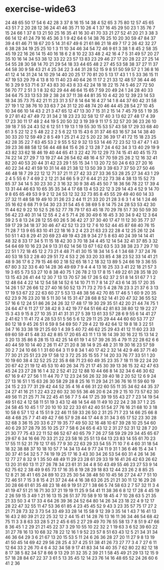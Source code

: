 # exercise-wide63
24
48
65
50
17
54
6
42
28
3
37
8
16
15
14
38
4
52
65
3
75
80
12
57
45
65
43
51
7
2
20
28
12
36
24
41
46
35
71
10
26
4
1
37
16
45
29
50
23
1
35
76
7
15
24
66
1
37
8
13
21
50
25
16
35
41
16
30
41
70
33
21
27
52
41
20
21
3
38
3
66
14
12
41
24
79
16
45
36
3
1
9
42
64
6
14
38
76
25
10
20
30
59
47
84
37
39
4
61
46
71
18
67
20
5
14
31
67
49
6
21
61
86
21
18
49
7
17
2
26
42
32
27
6
38
28
34
19
25
25
10
1
3
11
10
34
46
34
54
72
46
9
61
3
38
1
8
45
2
58
35
45
19
22
16
26
14
15
40
16
18
6
2
8
10
22
33
48
2
42
16
4
7
5
31
49
57
20
27
35
10
16
14
34
53
38
12
33
22
23
57
13
83
23
29
46
27
17
20
28
22
27
25
14
54
55
28
30
58
14
70
21
29
54
18
33
44
65
48
2
27
45
53
58
38
37
27
11
37
44
58
30
9
58
43
21
4
25
34
22
3
44
31
28
52
15
9
8
51
50
59
57
2
1
36
8
16
41
12
4
14
31
24
14
10
29
14
40
20
25
17
70
81
20
5
13
17
43
1
1
5
33
36
15
11
47
19
53
29
79
4
13
8
10
11
40
23
40
64
26
11
17
2
21
33
12
48
57
36
44
46
16
3
29
9
53
71
6
37
43
83
30
43
8
33
42
24
18
18
22
15
74
5
46
27
72
50
56
70
77
2
51
3
1
8
32
62
29
44
46
64
15
65
7
59
20
49
24
1
24
28
40
33
34
64
75
33
13
53
39
2
38
24
37
11
38
44
81
35
10
4
42
20
12
39
23
14
53
18
34
35
73
75
42
21
11
23
31
3
57
8
14
64
16
4
27
14
1
8
44
37
60
42
31
58
27
19
1
12
38
76
10
33
63
7
24
31
12
20
48
74
20
46
44
45
28
54
27
10
45
10
34
66
10
14
43
2
21
3
47
65
12
47
13
30
7
15
31
2
15
14
7
45
79
55
1
19
35
9
27
81
42
47
49
72
31
34
2
18
23
23
32
58
12
17
40
3
13
62
27
48
17
4
39
17
23
30
11
17
48
2
44
19
5
20
50
32
3
19
39
9
11
17
5
32
57
20
36
23
26
10
39
18
7
55
24
43
52
6
12
51
1
19
13
1
19
55
30
15
53
57
43
58
17
29
33
68
40
61
3
5
22
12
2
5
48
22
2
2
5
6
22
13
15
43
6
31
37
46
63
16
57
34
14
38
40
30
33
20
12
59
49
2
8
5
49
1
25
21
4
22
5
20
22
36
39
17
41
72
15
18
23
25
42
28
35
22
7
63
45
53
2
9
55
5
52
9
32
13
53
14
46
72
23
52
13
47
47
1
43
39
23
36
88
58
12
56
44
48
84
15
6
26
2
13
28
7
24
4
62
34
3
13
40
29
19
9
43
82
33
62
18
46
19
40
44
65
41
3
22
42
70
12
29
73
74
15
41
40
45
15
73
74
22
14
27
29
7
13
19
27
44
26
54
62
48
16
4
57
70
59
25
26
2
12
16
32
41
82
20
40
53
20
44
31
42
23
29
1
55
15
34
1
13
20
72
50
24
6
63
27
20
16
40
22
34
42
41
59
10
31
14
48
21
38
12
13
50
39
3
39
63
7
37
50
27
50
46
46
48
18
7
29
22
12
12
71
37
21
11
27
42
33
27
33
36
53
28
25
27
34
43
1
29
2
4
5
55
6
7
4
69
2
2
12
21
34
66
5
9
27
6
44
21
22
73
38
4
38
13
15
52
73
85
37
34
14
5
30
23
30
2
3
16
32
30
9
38
45
45
50
7
18
36
56
78
22
17
39
4
13
31
44
46
63
10
65
35
35
34
4
17
68
13
4
53
22
12
3
29
14
43
4
52
9
14
70
9
8
65
65
49
53
9
9
2
12
24
53
12
32
32
73
85
8
45
55
29
49
40
60
14
33
27
32
11
48
58
19
49
10
31
26
23
2
44
11
21
33
20
21
28
3
6
3
1
4
14
1
24
46
35
16
62
6
68
71
9
54
30
23
31
54
45
6
38
69
5
8
14
75
24
28
53
53
42
30
11
44
62
9
22
10
52
5
26
52
77
78
79
17
63
45
18
70
29
78
51
7
30
50
59
30
56
42
23
40
31
14
12
55
4
2
4
5
71
4
26
30
49
6
16
45
3
30
34
9
42
12
3
64
39
2
5
8
13
24
28
12
55
60
26
5
36
42
27
37
30
40
17
47
11
12
30
35
77
37
59
17
29
34
18
37
30
46
47
42
52
13
23
12
7
6
10
52
44
45
87
68
40
76
15
71
28
7
13
9
65
83
10
41
22
18
16
3
2
4
23
21
63
23
22
28
4
12
25
26
12
24
50
51
1
43
8
29
41
20
69
23
49
19
43
28
9
34
27
5
8
63
40
24
39
14
14
41
48
32
8
33
17
34
5
11
15
18
42
30
3
70
18
34
4
45
12
14
54
32
41
37
85
3
32
54
64
69
10
16
23
24
9
13
31
62
14
56
13
67
1
62
63
5
33
38
38
23
7
29
7
10
22
51
1
72
18
45
12
2
73
21
4
48
71
41
30
15
18
34
14
5
4
1
34
68
7
37
24
76
40
53
18
53
2
28
40
29
51
72
4
53
2
26
33
20
33
85
4
38
23
52
33
14
41
21
48
9
36
17
6
2
79
15
46
60
2
18
52
65
18
1
2
18
32
13
89
5
24
66
19
3
36
55
67
80
3
32
33
6
40
14
28
36
49
69
7
9
4
4
4
13
16
25
33
3
41
22
18
21
57
3
19
3
65
5
73
53
27
10
8
38
40
75
1
26
78
2
13
17
8
15
1
49
22
61
28
35
18
20
13
15
43
26
41
44
12
30
7
13
13
70
57
36
17
26
5
62
37
2
51
8
14
51
67
7
1
2
12
48
64
4
22
14
12
54
58
14
52
6
14
10
71
11
7
8
14
27
43
6
14
35
17
20
35
14
26
1
57
26
66
12
27
40
16
50
52
13
71
73
2
70
5
4
28
78
23
3
21
37
6
3
13
17
19
53
67
22
22
63
60
27
5
53
13
48
38
56
42
70
85
17
46
5
1
60
9
20
35
62
23
9
76
23
20
18
5
11
30
14
15
31
47
28
68
8
52
14
41
20
47
32
36
55
52
57
16
6
12
24
51
86
26
24
26
32
17
48
17
19
30
29
35
51
42
20
21
44
74
75
1
24
64
47
6
11
27
17
38
42
8
3
42
19
77
64
51
66
42
81
83
38
80
12
19
22
27
15
3
43
9
15
8
27
10
35
31
41
31
31
27
5
39
13
61
33
57
28
6
9
55
6
14
41
27
2
41
62
1
11
41
72
4
28
53
51
5
56
5
6
12
29
11
25
29
44
44
60
60
53
77
27
80
12
18
9
45
26
51
6
59
8
54
69
50
7
29
4
22
19
42
64
12
19
8
18
3
22
51
34
7
16
33
38
19
21
25
60
1
4
39
5
40
72
46
62
25
29
43
41
12
11
60
23
33
69
60
59
41
5
48
33
42
8
85
17
20
65
43
11
1
13
16
14
39
30
16
22
15
13
14
2
3
20
13
35
86
8
28
15
13
42
25
14
61
19
1
4
57
39
26
35
4
79
11
22
28
62
6
6
40
44
59
10
14
40
2
26
11
47
21
20
8
38
14
9
25
48
2
31
19
30
16
23
57
59
30
2
7
24
10
66
1
1
31
60
64
3
11
9
8
34
1
40
17
42
2
32
14
42
9
46
37
71
40
77
30
21
25
51
23
29
17
58
12
3
72
25
35
15
55
7
14
20
33
76
77
33
51
1
20
10
19
60
38
4
32
52
25
22
35
8
68
71
23
60
49
35
23
35
7
18
11
19
22
24
20
20
67
42
21
19
12
45
53
10
40
26
34
75
21
17
45
30
39
13
36
15
32
42
47
63
45
24
23
27
28
16
1
4
32
2
52
41
22
12
88
10
44
66
8
14
32
34
6
46
30
62
67
16
9
47
27
56
1
11
44
70
7
12
23
24
56
26
32
39
40
18
2
20
52
12
6
9
24
27
13
16
51
1
15
63
26
30
58
29
28
8
25
16
11
29
34
21
36
76
16
11
59
60
19
24
15
2
23
77
31
29
42
44
52
35
4
16
4
66
31
22
60
55
11
35
34
62
44
35
37
24
27
41
16
21
1
22
43
22
60
32
30
55
36
46
20
6
24
29
2
15
10
73
57
62
30
49
56
11
21
25
71
74
22
45
41
56
7
7
5
44
17
25
39
19
55
43
27
7
23
14
19
54
49
51
62
4
12
58
11
51
19
3
43
12
48
14
54
48
11
49
10
22
24
2
38
37
1
2
25
24
58
45
10
45
1
17
20
10
10
32
22
33
61
42
40
51
54
27
76
16
21
68
10
3
18
10
58
6
57
1
12
4
15
51
9
22
46
11
59
33
26
50
2
31
25
71
7
23
14
66
25
66
8
48
4
68
25
7
7
41
49
42
7
66
57
9
28
44
17
44
8
31
34
3
65
17
52
23
30
28
32
68
3
36
15
20
33
6
27
19
35
77
49
50
32
16
48
10
67
39
28
10
25
54
60
40
6
29
37
28
79
35
10
25
27
7
58
6
24
65
6
43
12
2
31
27
52
31
12
28
7
20
21
30
77
75
43
22
11
52
66
52
67
40
65
79
7
26
27
58
59
29
29
34
45
65
67
29
67
6
34
16
66
70
33
21
22
23
58
16
25
51
13
64
13
23
83
14
55
61
70
23
17
55
11
52
31
79
12
17
65
77
9
30
22
63
29
33
54
55
71
10
7
6
4
60
31
18
54
18
32
38
88
37
10
18
10
57
7
14
34
13
44
9
77
24
11
9
31
1
36
6
46
15
4
34
1
30
37
41
54
32
5
7
74
19
19
25
17
16
3
43
30
34
26
53
54
60
31
4
26
14
36
12
77
27
8
32
9
1
35
50
48
49
11
29
23
28
61
29
33
19
16
41
26
42
63
26
62
13
20
31
60
13
11
27
26
78
34
23
61
31
34
4
8
50
43
49
55
46
23
27
53
9
14
62
75
62
2
38
49
9
65
73
17
16
35
8
19
28
29
18
83
12
44
23
26
2
8
85
25
12
8
21
36
41
1
65
24
89
10
23
25
30
54
38
48
50
10
45
56
27
24
47
7
51
10
72
46
51
7
15
3
8
15
4
21
37
24
44
4
16
38
63
26
25
21
21
30
11
12
16
29
28
30
28
66
61
61
35
48
23
18
46
9
19
51
27
1
38
66
5
74
58
63
2
7
57
32
11
3
4
41
19
47
51
21
16
71
30
37
21
19
19
11
25
9
54
41
11
38
36
6
8
12
17
28
4
45
19
2
26
59
15
3
49
1
21
16
13
15
26
51
37
70
58
9
10
18
45
4
7
10
28
63
5
21
35
21
33
50
3
4
17
33
4
64
26
39
36
24
52
64
80
14
26
34
23
18
22
4
9
12
17
28
22
47
32
55
11
47
53
36
61
85
4
23
45
45
52
9
43
3
23
35
57
75
17
27
2
21
71
28
73
32
3
73
54
33
49
33
28
14
15
58
9
12
39
3
35
14
1
43
7
16
41
13
16
43
2
80
39
21
22
25
32
12
2
44
15
41
14
28
76
13
16
11
36
34
46
54
68
42
75
11
3
3
8
63
33
28
5
21
2
45
6
65
2
27
29
49
70
76
55
58
13
7
8
51
9
47
66
8
36
45
1
2
29
21
21
45
22
37
3
29
10
55
10
22
32
2
1
19
63
3
6
52
39
60
22
31
27
78
16
13
10
68
32
78
22
12
16
1
9
52
23
57
8
51
63
43
12
5
21
34
31
34
46
36
64
29
3
6
21
67
13
20
15
53
5
11
24
6
26
36
28
27
20
11
27
9
8
13
19
41
50
45
14
69
42
29
56
28
25
4
37
4
25
51
38
41
26
73
27
77
3
4
7
27
6
11
12
64
33
2
26
70
4
6
4
32
34
58
9
17
41
83
34
14
40
35
7
62
80
22
82
12
18
8
17
38
5
82
34
57
8
66
9
13
29
31
32
35
2
39
21
1
58
45
49
21
29
13
12
15
9
57
18
28
84
67
22
37
3
61
5
13
35
45
12
14
23
76
14
16
48
65
52
24
26
60
6
41
2
36
